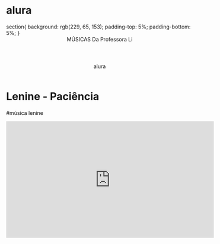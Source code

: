# alura<!DOCTYPE html>
<html lang="pt-br">
<head>
    <meta charset="UTF-8">
    <meta name="viewport" content="width=device-width, initial-scale=1.0">
    <title>Document</title>
   </head>
<body> 
    section{
        background: rgb(229, 65, 153);
        padding-top: 5%;
        padding-bottom: 5%;
    }
    <header>MÚSICAS Da Professora Li</header>
    <header>alura</header>
    <h1>Lenine - Paciência </h1>
    <p>#música lenine</p>
    <iframe width="560" height="315" src="https://www.youtube.com/embed/SWm1uvCRfvA?si=fHedxvPXk5rBrt-X" title="YouTube video player" frameborder="0" allow="accelerometer; autoplay; clipboard-write; encrypted-media; gyroscope; picture-in-picture; web-share" referrerpolicy="strict-origin-when-cross-origin" allowfullscreen></iframe>
    
</body>
</html>